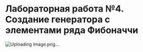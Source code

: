 # Лабораторная работа №4. Создание генератора с элементами ряда Фибоначчи
![Uploading image.png…]()
